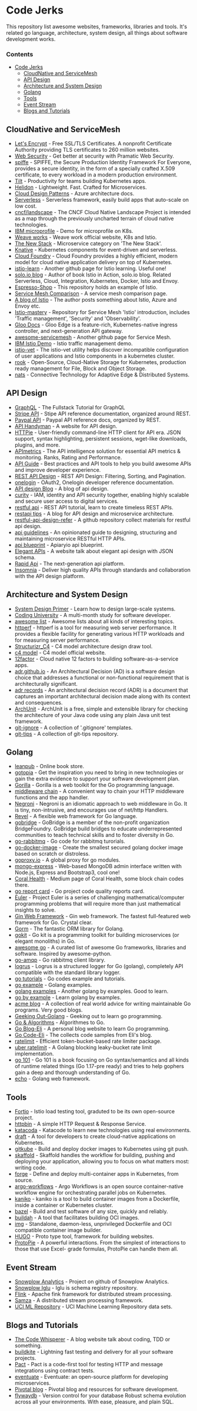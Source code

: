 # Code Jerks

This repository list awesome websites, frameworks, libraries and tools. It's related go language, architecture, system design, all things about software development works.

### Contents
- [Code Jerks](#code-jerks)
    - [CloudNative and ServiceMesh](#cloudnative-and-servicemesh)
    - [API Design](#api-design)
    - [Architecture and System Design](#architecture-and-system-design)
    - [Golang](#golang)
    - [Tools](#tools)
    - [Event Stream](#event-stream)
    - [Blogs and Tutorials](#blogs-and-tutorials)

## CloudNative and ServiceMesh

* [Let's Encrypt](https://letsencrypt.org) - Free SSL/TLS Certificates. A nonprofit Certificate Authority providing TLS certificates to 260 million websites.
* [Web Security](https://pragmaticwebsecurity.com) - Get better at security with Pramatic Web Security.
* [spiffe](https://spiffe.io/) - SPIFFE, the Secure Production Identity Framework For Everyone, provides a secure identity, in the form of a specially crafted X.509 certificate, to every workload in a modern production environment.
* [Tilt](https://tilt.dev) - Productivity for teams building Kubernetes apps.
* [Helidon](https://helidon.io) - Lightweight. Fast. Crafted for Microservices. 
* [Cloud Design Patterns](https://docs.microsoft.com/en-us/azure/architecture/patterns/) - Azure architecture docs.
* [Serverless](https://www.serverless.com) - Serverless framework, easily build apps that auto-scale on low cost.
* [cncf/landscape](https://github.com/cncf/landscape) - The CNCF Cloud Native Landscape Project is intended as a map through the previously uncharted terrain of cloud native technologies.
* [IBM microprofile](https://github.com/IBM/Java-MicroProfile-on-Kubernetes/blob/master/README-cn.md) - Demo for microprofile on K8s.
* [Weave works](https://www.weave.works/product/enterprise-kubernetes-platform/) - Weave work official website, K8s and Istio.
* [The New Stack](https://thenewstack.io/category/microservices/) - Microservice category on 'The New Stack'.
* [Knative](https://knative.dev/docs/) - Kubernetes components for event-driven and serverless.
* [Cloud Foundry](https://www.cloudfoundry.cn) - Cloud Foundry provides a highly efficient, modern model for cloud native application delivery on top of Kubernetes.
* [istio-learn](https://github.com/askmeegs/learn-istio) - Another github page for Istio learning. Useful one!
* [solo.io blog](https://blog.christianposta.com) - Author of book Istio in Action, solo.io blog. Related Serverless, Cloud, Integration, Kubernetes, Docker, Istio and Envoy.
* [Espresso-Shop](https://github.com/hossambarakat/EspressoShop) - This repository holds an example of Istio.
* [Service Mesh Comparison](https://servicemesh.es) - A service mesh comparison page.
* [A blog of Istio](https://rinormaloku.com) - The author posts something about Istio, Azure and Envoy etc.
* [Istio-mastery](https://github.com/rinormaloku/istio-mastery) -  Repository for Service Mesh 'Istio' introduction, includes 'Traffic management', 'Security' and 'Observability'.
* [Gloo Docs](https://docs.solo.io/gloo/latest/) - Gloo Edge is a feature-rich, Kubernetes-native ingress controller, and next-generation API gateway.
* [awesome-servicemesh](https://github.com/servicemesher/awesome-servicemesh) - Another github page for Service Mesh.
* [IBM Istio Demo](https://github.com/IBM/microservices-traffic-management-using-istio) - Istio traffic management demo.
* [istio-vet](https://github.com/aspenmesh/istio-vet) - The istio-vet utility helps discover incompatible configuration of user applications and Istio components in a kubernetes cluster. 
* [rook](https://rook.io/) - Open-Source, Cloud-Native Storage for Kubernetes, production ready management for File, Block and Object Storage.
* [nats](https://nats.io/) - Connective Technology for Adaptive Edge & Distributed Systems.

## API Design

* [GraphQL](https://www.howtographql.com) - The Fullstack Tutorial for GraphQL
* [Stripe API](https://stripe.com/docs/api) - Stipe API reference documentation, organized around REST.
* [Paypal API](https://developer.paypal.com/docs/api/overview/) - Paypal API reference docs, organized by REST.
* [API Handyman](https://apihandyman.io/do-you-really-know-why-you-prefer-rest-over-rpc/) - A website for API design.
* [HTTPie](https://httpie.org) - User-friendly command-line HTTP client for API era. JSON support, syntax highlighting, persistent sessions, wget-like downloads, plugins, and more.
* [APImetrics](https://apimetrics.io) - The API intelligence solution for essential API metrics & monitoring. Ranks, Rating and Performance.
* [API Guide](https://www.moesif.com/blog/api-guide/) - Best practices and API tools to help you build awesome APIs and improve developer experience.
* [REST API Design](https://www.moesif.com/blog/technical/api-design/REST-API-Design-Filtering-Sorting-and-Pagination/#) - REST API Design: Filtering, Sorting, and Pagination.
* [onelogin](https://developers.onelogin.com/api-docs/1/oauth20-tokens/generate-tokens-2) - OAuth2, Onelogin developer reference documentation.
* [API design Blog](https://mathieu.fenniak.net) - A blog of api design.
* [curity](https://curity.io) - IAM, identity and API security together, enabling highly scalable and secure user access to digital services. 
* [restful api](https://restfulapi.net) - REST API tutorial, learn to create timeless REST APIs.
* [restapi tips](https://www.vinaysahni.com) - A blog for API design and microservice architecture.
* [restful-api-design-refer](https://github.com/aisuhua/restful-api-design-references) - A github repository collect materials for restful api design.
* [api guidelines](https://github.com/byrondover/api-guidelines/blob/master/Guidelines.md) - An opinionated guide to designing, structuring and maintaining microservice RESTful HTTP APIs.
* [api blueprint](https://github.com/apiaryio/api-blueprint/tree/master/examples) - Apiaryio api blueprint.
* [Elegant APIs](https://brandur.org/elegant-apis) - A website talk about elegant api design with JSON schema.
* [Rapid Api](https://rapidapi.com/resources) - The next-generation api platform.
* [Insomnia](https://insomnia.rest) - Deliver high quality APIs through standards and collaboration with the API design platform.

## Architecture and System Design

* [System Design Primer](https://github.com/donnemartin/system-design-primer) - Learn how to design large-scale systems.
* [Coding University](https://github.com/jwasham/coding-interview-university) - A multi-month study for software developer. 
* [awesome list](https://github.com/sindresorhus/awesome) - Awesome lists about all kinds of interesting topics.
* [httperf](https://github.com/httperf/httperf) - httperf is a tool for measuring web server performance. It provides a flexible facility for generating various HTTP workloads and for measuring server performance.
* [Structurizr_C4](https://www.codingthearchitecture.com) - C4 model architecture design draw tool.
* [c4 model](https://c4model.com) - C4 model official website.
* [12factor](https://12factor.net) - Cloud native 12 factors to building software-as-a-service apps.
* [adr.github.io](https://adr.github.io) - An Architectural Decision (AD) is a software design choice that addresses a functional or non-functional requirement that is architecturally significant.
* [adr records](https://github.com/joelparkerhenderson/architecture-decision-record) - An architectural decision record (ADR) is a document that captures an important architectural decision made along with its context and consequences.
* [ArchUnit](https://www.archunit.org) - ArchUnit is a free, simple and extensible library for checking the architecture of your Java code using any plain Java unit test framework. 
* [git-ignore](https://github.com/github/gitignore) - A collection of '.gitignore' templates.
* [git-tips](https://github.com/git-tips/tips) - A collection of git-tips repository. 

## Golang

* [leanpub](https://leanpub.com) - Online book store.
* [gotopia](https://gotopia.tech/bookclub) - Get the inspiration you need to bring in new technologies or gain the extra evidence to support your software development plan. 
* [Gorilla](https://www.gorillatoolkit.org) - Gorilla is a web toolkit for the Go programming language. 
* [middleware chain](https://github.com/justinas/alice) - A convenient way to chain your HTTP middleware functions and the app handler.
* [Negroni](https://github.com/urfave/negroni) - Negroni is an idiomatic approach to web middleware in Go. It is tiny, non-intrusive, and encourages use of net/http Handlers.
* [Revel](https://revel.github.io) - A flexible web framework for Go language.
* [gobridge](https://github.com/gobridge/about-us/blob/master/README.md) - GoBridge is a member of the non-profit organization BridgeFoundry. GoBridge build bridges to educate underrepresented communities to teach technical skills and to foster diversity in Go.
* [go-rabbitmq](https://github.com/rabbitmq/rabbitmq-tutorials/tree/master/go) - Go code for rabbitmq turorials.
* [go-docker-image](https://github.com/chemidy/smallest-secured-golang-docker-image) - Create the smallest secured golang docker image based on scratch or distroless.
* [goproxy.io](https://goproxy.io) - A global proxy for go modules.
* [mongo-express](https://github.com/mongo-express/mongo-express) - Web-based MongoDB admin interface written with Node.js, Express and Bootstrap3, cool one!
* [Coral Health](https://mycoralhealth.medium.com) - Medium page of Coral Health, some block chain codes there.
* [go report card](https://goreportcard.com) - Go project code quality reports card.
* [Euler](https://projecteuler.net) - Project Euler is a series of challenging mathematical/computer programming problems that will require more than just mathematical insights to solve. 
* [Gin Web Framework](https://gin-gonic.com) - Gin web framework. The fastest full-featured web framework for Go. Crystal clear.
* [Gorm](https://gorm.io/docs/create.html) - The fantastic ORM library for Golang.
* [gokit](https://github.com/go-kit/kit) - Go kit is a programming toolkit for building microservices (or elegant monoliths) in Go.
* [awesome go](https://awesome-go.com) - A curated list of awesome Go frameworks, libraries and software. Inspired by awesome-python.
* [go-amqp](https://github.com/streadway/amqp) - Go rabbitmq client library.
* [logrus](https://github.com/sirupsen/logrus) - Logrus is a structured logger for Go (golang), completely API compatible with the standard library logger.
* [go tutorials](https://flaviocopes.com/tags/go/) - Go codes example and tutorials.
* [go example](https://golangexample.com) - Golang examples.
* [golang examples](https://golangbyexample.com) - Another golang by examples. Good to learn.
* [go by example](https://gobyexample.com) - Learn golang by examples.
* [acme blog](https://dave.cheney.net/practical-go) - A collection of real world advice for writing maintainable Go programs. Very good blogs.
* [Geeking Out-Golang](https://www.jeremymorgan.com/tags/golang/) - Geeking out to learn go programming.
* [Go & Algorithms](https://yourbasic.org) - Algorithmes to Go.
* [Go Blog-Eli](https://eli.thegreenplace.net) - A personal blog website to learn Go programming.
* [Go Code-Eli](https://github.com/eliben/code-for-blog) - The collects code samples from Eli's blog.
* [ratelimit](https://github.com/juju/ratelimit) - Efficient token-bucket-based rate limiter package.
* [uber ratelimit](https://github.com/uber-go/ratelimit) - A Golang blocking leaky-bucket rate limit implementation.
* [go 101](https://go101.org/article/101.html) - Go 101 is a book focusing on Go syntax/semantics and all kinds of runtime related things (Go 1.17-pre ready) and tries to help gophers gain a deep and thorough understanding of Go.
* [echo](https://echo.labstack.com/) - Golang web framework.

## Tools

* [Fortio](https://fortio.org) - Istio load testing tool, graduted to be its own open-source project.
* [httpbin](http://httpbin.org/#/) - A simple HTTP Request & Response Service.
* [katacoda](https://www.katacoda.com) - Katacode to learn new technologies using real environments.
* [draft](https://github.com/Azure/draft) - A tool for developers to create cloud-native applications on Kubernetes.
* [gitkube](https://github.com/hasura/gitkube) - Build and deploy docker images to Kubernetes using git push.
* [skaffold](https://skaffold.dev) - Skaffold handles the workflow for building, pushing and deploying your application, allowing you to focus on what matters most: writing code.
* [forge](https://forge.sh) - Define and deploy multi-container apps in Kubernetes, from source.
* [argo-workflows](https://github.com/argoproj/argo-workflows) - Argo Workflows is an open source container-native workflow engine for orchestrating parallel jobs on Kubernetes. 
* [kaniko](https://github.com/GoogleContainerTools/kaniko) - kaniko is a tool to build container images from a Dockerfile, inside a container or Kubernetes cluster.
* [bazel](https://bazel.build) - Build and test software of any size, quickly and reliably.
* [buildah](https://buildah.io) - A tool that facilitates building OCI images.
* [img](https://github.com/genuinetools/img) - Standalone, daemon-less, unprivileged Dockerfile and OCI compatible container image builder.
* [HUGO](https://gohugo.io) - Proto type tool, framework for building websites.
* [ProtoPie](https://www.protopie.io/) - A powerful interactions. From the simplest of interactions to those that use Excel- grade formulas, ProtoPie can handle them all. 

## Event Stream

* [Snowplow Analytics](https://github.com/snowplow) - Project on github of Snowplow Analytics.
* [Snowplow Iglu](https://github.com/snowplow/iglu) - Iglu is schema registry repository.
* [Flink](https://flink.apache.org/zh/) - Apache fink framework for distributed stream processing.
* [Samza](http://samza.apache.org) - A distributed stream processing framework.
* [UCI ML Repository](https://archive.ics.uci.edu/ml/index.php) - UCI Machine Learning Repository data sets.

## Blogs and Tutorials

* [The Code Whisperer](https://blog.thecodewhisperer.com) - A blog website talk about coding, TDD or something.
* [buildkite](https://buildkite.com) - Lightning fast testing and delivery for all your software projects.
* [Pact](https://docs.pact.io) - Pact is a code-first tool for testing HTTP and message integrations using contract tests.
* [eventuate](https://eventuate.io) - Eventuate: an open-source platform for developing microservices.
* [Pivotal blog](https://tanzu.vmware.com/blog) - Pivotal blog and resources for software development.
* [flywaydb](https://flywaydb.org) - Version control for your database Robust schema evolution across all your environments. With ease, pleasure, and plain SQL.
